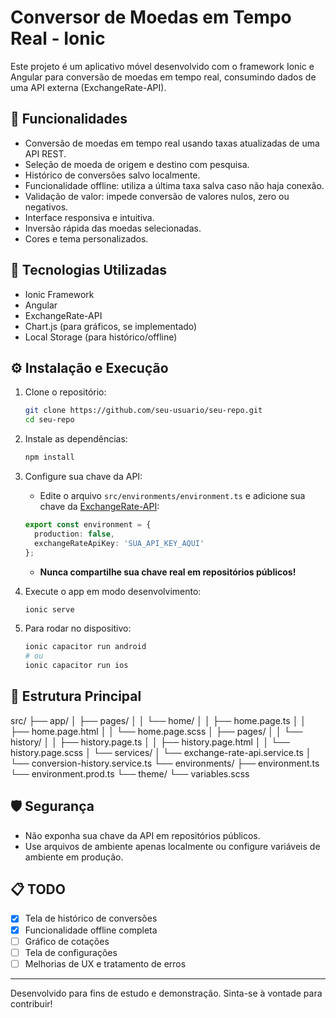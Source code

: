 # Conversor de Moedas em Tempo Real - Ionic 

Este projeto é um aplicativo móvel desenvolvido com o framework Ionic e Angular para conversão de moedas em tempo real, consumindo dados de uma API externa (ExchangeRate-API). 

## 📱 Funcionalidades 

- Conversão de moedas em tempo real usando taxas atualizadas de uma API REST. 
- Seleção de moeda de origem e destino com pesquisa. 
- Histórico de conversões salvo localmente. 
- Funcionalidade offline: utiliza a última taxa salva caso não haja conexão. 
- Validação de valor: impede conversão de valores nulos, zero ou negativos. 
- Interface responsiva e intuitiva. 
- Inversão rápida das moedas selecionadas. 
- Cores e tema personalizados. 

## 🚀 Tecnologias Utilizadas 

- Ionic Framework 
- Angular 
- ExchangeRate-API 
- Chart.js (para gráficos, se implementado) 
- Local Storage (para histórico/offline) 

## ⚙️ Instalação e Execução 

1. Clone o repositório: 
   ```bash
   git clone https://github.com/seu-usuario/seu-repo.git
   cd seu-repo
   ``` 

2. Instale as dependências: 
   ```bash
   npm install
   ``` 

3. Configure sua chave da API: 
   - Edite o arquivo `src/environments/environment.ts` e adicione sua chave da [ExchangeRate-API](https://www.exchangerate-api.com/): 
   ```typescript
   export const environment = {
     production: false,
     exchangeRateApiKey: 'SUA_API_KEY_AQUI'
   };
   ``` 
   - **Nunca compartilhe sua chave real em repositórios públicos!** 

4. Execute o app em modo desenvolvimento: 
   ```bash
   ionic serve
   ``` 

5. Para rodar no dispositivo: 
   ```bash
   ionic capacitor run android
   # ou
   ionic capacitor run ios
   ``` 

## 📂 Estrutura Principal 

src/ 
 ├── app/ 
 │    ├── pages/ 
 │    │    └── home/ 
 │    │         ├── home.page.ts 
 │    │         ├── home.page.html 
 │    │         └── home.page.scss 
 │    ├── pages/ 
 │    │    └── history/ 
 │    │         ├── history.page.ts 
 │    │         ├── history.page.html 
 │    │         └── history.page.scss 
 │    └── services/ 
 │         └── exchange-rate-api.service.ts 
 │         └── conversion-history.service.ts 
 └── environments/ 
      ├── environment.ts 
      └── environment.prod.ts 
 └── theme/ 
      └── variables.scss 

## 🛡️ Segurança 

- Não exponha sua chave da API em repositórios públicos. 
- Use arquivos de ambiente apenas localmente ou configure variáveis de ambiente em produção. 

## 📋 TODO 

- [x] Tela de histórico de conversões 
- [x] Funcionalidade offline completa 
- [ ] Gráfico de cotações 
- [ ] Tela de configurações 
- [ ] Melhorias de UX e tratamento de erros 

---

Desenvolvido para fins de estudo e demonstração. 
Sinta-se à vontade para contribuir! 